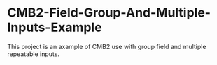 # CMB2-Field-Group-And-Multiple-Inputs-Example
This project is an axample of CMB2 use with group field and multiple repeatable inputs.
